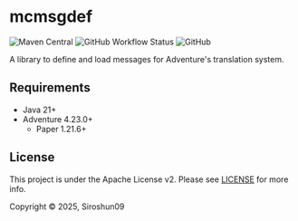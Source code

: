# mcmsgdef

![Maven Central](https://img.shields.io/maven-central/v/dev.siroshun.mcmsgdef/mcmsgdef)
![GitHub Workflow Status](https://img.shields.io/github/actions/workflow/status/Siroshun09/mcmsgdef/build.yml?branch=master)
![GitHub](https://img.shields.io/github/license/Siroshun09/mcmsgdef)

A library to define and load messages for Adventure's translation system.

## Requirements

- Java 21+
- Adventure 4.23.0+
  - Paper 1.21.6+

## License

This project is under the Apache License v2. Please see [LICENSE](LICENSE) for more info.

Copyright © 2025, Siroshun09

